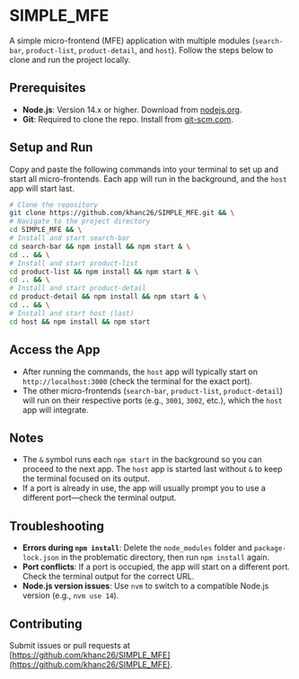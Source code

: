 # SIMPLE_MFE

A simple micro-frontend (MFE) application with multiple modules (`search-bar`, `product-list`, `product-detail`, and `host`). Follow the steps below to clone and run the project locally.

## Prerequisites

- **Node.js**: Version 14.x or higher. Download from [nodejs.org](https://nodejs.org/).
- **Git**: Required to clone the repo. Install from [git-scm.com](https://git-scm.com/).

## Setup and Run

Copy and paste the following commands into your terminal to set up and start all micro-frontends. Each app will run in the background, and the `host` app will start last.

```bash
# Clone the repository
git clone https://github.com/khanc26/SIMPLE_MFE.git && \
# Navigate to the project directory
cd SIMPLE_MFE && \
# Install and start search-bar
cd search-bar && npm install && npm start & \
cd .. && \
# Install and start product-list
cd product-list && npm install && npm start & \
cd .. && \
# Install and start product-detail
cd product-detail && npm install && npm start & \
cd .. && \
# Install and start host (last)
cd host && npm install && npm start
```

## Access the App

- After running the commands, the `host` app will typically start on `http://localhost:3000` (check the terminal for the exact port).
- The other micro-frontends (`search-bar`, `product-list`, `product-detail`) will run on their respective ports (e.g., `3001`, `3002`, etc.), which the `host` app will integrate.

## Notes

- The `&` symbol runs each `npm start` in the background so you can proceed to the next app. The `host` app is started last without `&` to keep the terminal focused on its output.
- If a port is already in use, the app will usually prompt you to use a different port—check the terminal output.

## Troubleshooting

- **Errors during `npm install`**: Delete the `node_modules` folder and `package-lock.json` in the problematic directory, then run `npm install` again.
- **Port conflicts**: If a port is occupied, the app will start on a different port. Check the terminal output for the correct URL.
- **Node.js version issues**: Use `nvm` to switch to a compatible Node.js version (e.g., `nvm use 14`).

## Contributing

Submit issues or pull requests at [https://github.com/khanc26/SIMPLE_MFE](https://github.com/khanc26/SIMPLE_MFE).

